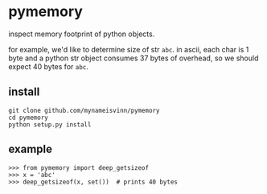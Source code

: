 # pymemory
inspect memory footprint of python objects. 

for example, we'd like to determine size of str `abc`. in ascii, each char is 1 byte and a python str object consumes 37 bytes of overhead, so we should expect 40 bytes for `abc`.

## install
``` 
git clone github.com/mynameisvinn/pymemory
cd pymemory
python setup.py install
```

## example
```
>>> from pymemory import deep_getsizeof
>>> x = 'abc'
>>> deep_getsizeof(x, set())  # prints 40 bytes
```
